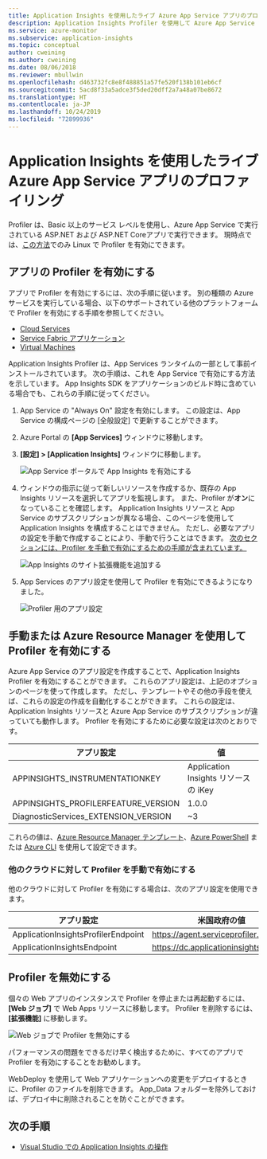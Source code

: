 ```yaml
---
title: Application Insights を使用したライブ Azure App Service アプリのプロファイリング | Microsoft Docs
description: Application Insights Profiler を使用して Azure App Service でライブ アプリをプロファイルします。
ms.service: azure-monitor
ms.subservice: application-insights
ms.topic: conceptual
author: cweining
ms.author: cweining
ms.date: 08/06/2018
ms.reviewer: mbullwin
ms.openlocfilehash: d463732fc8e8f488851a57fe520f138b101eb6cf
ms.sourcegitcommit: 5acd8f33a5adce3f5ded20dff2a7a48a07be8672
ms.translationtype: HT
ms.contentlocale: ja-JP
ms.lasthandoff: 10/24/2019
ms.locfileid: "72899936"
---
```

# <a name="profile-live-azure-app-service-apps-with-application-insights"></a>Application Insights を使用したライブ Azure App Service アプリのプロファイリング

Profiler は、Basic 以上のサービス レベルを使用し、Azure App Service で実行されている ASP.NET および ASP.NET Coreアプリで実行できます。 現時点では、[この方法](profiler-aspnetcore-linux.md)でのみ Linux で Profiler を有効にできます。

## <a id="installation"></a> アプリの Profiler を有効にする
アプリで Profiler を有効にするには、次の手順に従います。 別の種類の Azure サービスを実行している場合、以下のサポートされている他のプラットフォームで Profiler を有効にする手順を参照してください。
* [Cloud Services](../../azure-monitor/app/profiler-cloudservice.md?toc=/azure/azure-monitor/toc.json)
* [Service Fabric アプリケーション](../../azure-monitor/app/profiler-servicefabric.md?toc=/azure/azure-monitor/toc.json)
* [Virtual Machines](../../azure-monitor/app/profiler-vm.md?toc=/azure/azure-monitor/toc.json)

Application Insights Profiler は、App Services ランタイムの一部として事前インストールされています。 次の手順は、これを App Service で有効にする方法を示しています。 App Insights SDK をアプリケーションのビルド時に含めている場合でも、これらの手順に従ってください。

1. App Service の "Always On" 設定を有効にします。 この設定は、App Service の構成ページの [全般設定] で更新することができます。
1. Azure Portal の **[App Services]** ウィンドウに移動します。
1. **[設定] > [Application Insights]** ウィンドウに移動します。

   ![App Service ポータルで App Insights を有効にする](./media/profiler/AppInsights-AppServices.png)

1. ウィンドウの指示に従って新しいリソースを作成するか、既存の App Insights リソースを選択してアプリを監視します。 また、Profiler が**オン**になっていることを確認します。 Application Insights リソースと App Service のサブスクリプションが異なる場合、このページを使用して Application Insights を構成することはできません。 ただし、必要なアプリの設定を手動で作成することにより、手動で行うことはできます。 [次のセクションには、Profiler を手動で有効にするための手順が含まれています。](#enable-profiler-manually-or-with-azure-resource-manager) 

   ![App Insights のサイト拡張機能を追加する][Enablement UI]

1. App Services のアプリ設定を使用して Profiler を有効にできるようになりました。

    ![Profiler 用のアプリ設定][profiler-app-setting]

## <a name="enable-profiler-manually-or-with-azure-resource-manager"></a>手動または Azure Resource Manager を使用して Profiler を有効にする
Azure App Service のアプリ設定を作成することで、Application Insights Profiler を有効にすることができます。 これらのアプリ設定は、上記のオプションのページを使って作成します。 ただし、テンプレートやその他の手段を使えば、これらの設定の作成を自動化することができます。 これらの設定は、Application Insights リソースと Azure App Service のサブスクリプションが違っていても動作します。
Profiler を有効にするために必要な設定は次のとおりです。

|アプリ設定    | 値    |
|---------------|----------|
|APPINSIGHTS_INSTRUMENTATIONKEY         | Application Insights リソースの iKey    |
|APPINSIGHTS_PROFILERFEATURE_VERSION | 1.0.0 |
|DiagnosticServices_EXTENSION_VERSION | ~3 |


これらの値は、[Azure Resource Manager テンプレート](../../azure-monitor/app/azure-web-apps.md#app-service-application-settings-with-azure-resource-manager)、[Azure PowerShell](https://docs.microsoft.com/powershell/module/az.websites/set-azwebapp) または [Azure CLI](https://docs.microsoft.com/cli/azure/webapp/config/appsettings?view=azure-cli-latest) を使用して設定できます。

### <a name="enabling-profiler-for-other-clouds-manually"></a>他のクラウドに対して Profiler を手動で有効にする

他のクラウドに対して Profiler を有効にする場合は、次のアプリ設定を使用できます。

|アプリ設定    | 米国政府の値| China Cloud |   
|---------------|---------------------|-------------|
|ApplicationInsightsProfilerEndpoint         | https://agent.serviceprofiler.azure.us    | https://profiler.applicationinsights.azure.cn |
|ApplicationInsightsEndpoint | https://dc.applicationinsights.us | https://dc.applicationinsights.azure.cn |

## <a name="disable-profiler"></a>Profiler を無効にする

個々の Web アプリのインスタンスで Profiler を停止または再起動するには、 **[Web ジョブ]** で Web Apps リソースに移動します。 Profiler を削除するには、 **[拡張機能]** に移動します。

![Web ジョブで Profiler を無効にする][disable-profiler-webjob]

パフォーマンスの問題をできるだけ早く検出するために、すべてのアプリで Profiler を有効にすることをお勧めします。

WebDeploy を使用して Web アプリケーションへの変更をデプロイするときに、Profiler のファイルを削除できます。 App_Data フォルダーを除外しておけば、デプロイ中に削除されることを防ぐことができます。 


## <a name="next-steps"></a>次の手順

* [Visual Studio での Application Insights の操作](https://docs.microsoft.com/azure/application-insights/app-insights-visual-studio)

[Enablement UI]: ./media/profiler/Enablement_UI.png
[profiler-app-setting]:./media/profiler/profiler-app-setting.png
[disable-profiler-webjob]: ./media/profiler/disable-profiler-webjob.png
